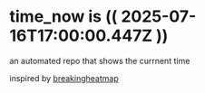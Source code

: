 # time_now is (( 2025-07-16T17:00:00.447Z ))

an automated repo that shows the currnent time

inspired by [breakingheatmap](https://github.com/breakingheatmap/breakingheatmap)